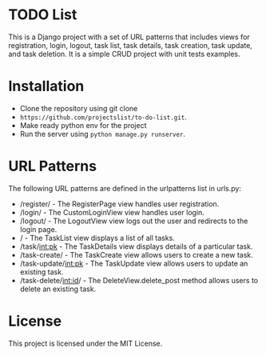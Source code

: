 # TODO List
This is a Django project with a set of URL patterns that includes views for registration, login, logout, task list, task details, task creation, task update, and task deletion.
It is a simple CRUD project with unit tests examples.

# Installation
- Clone the repository using git clone 
- ``https://github.com/projectslist/to-do-list.git``.
- Make ready python env for the project
- Run the server using ``python manage.py runserver``.

# URL Patterns
The following URL patterns are defined in the urlpatterns list in urls.py:

- /register/ - The RegisterPage view handles user registration.
- /login/ - The CustomLoginView view handles user login.
- /logout/ - The LogoutView view logs out the user and redirects to the login page.
- / - The TaskList view displays a list of all tasks.
- /task/<int:pk> - The TaskDetails view displays details of a particular task.
- /task-create/ - The TaskCreate view allows users to create a new task.
- /task-update/<int:pk> - The TaskUpdate view allows users to update an existing task.
- /task-delete/<int:id>/ - The DeleteView.delete_post method allows users to delete an existing task.



# License
This project is licensed under the MIT License.
